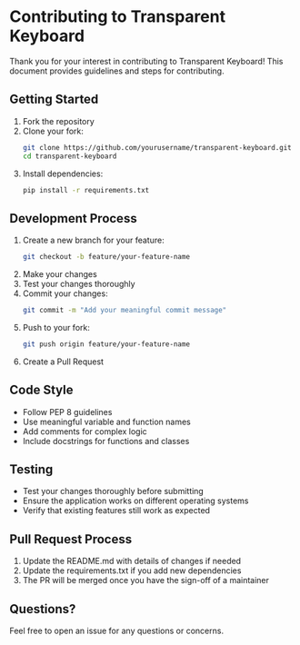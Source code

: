 # Contributing to Transparent Keyboard

Thank you for your interest in contributing to Transparent Keyboard! This document provides guidelines and steps for contributing.

## Getting Started

1. Fork the repository
2. Clone your fork:
   ```bash
   git clone https://github.com/yourusername/transparent-keyboard.git
   cd transparent-keyboard
   ```
3. Install dependencies:
   ```bash
   pip install -r requirements.txt
   ```

## Development Process

1. Create a new branch for your feature:
   ```bash
   git checkout -b feature/your-feature-name
   ```
2. Make your changes
3. Test your changes thoroughly
4. Commit your changes:
   ```bash
   git commit -m "Add your meaningful commit message"
   ```
5. Push to your fork:
   ```bash
   git push origin feature/your-feature-name
   ```
6. Create a Pull Request

## Code Style

- Follow PEP 8 guidelines
- Use meaningful variable and function names
- Add comments for complex logic
- Include docstrings for functions and classes

## Testing

- Test your changes thoroughly before submitting
- Ensure the application works on different operating systems
- Verify that existing features still work as expected

## Pull Request Process

1. Update the README.md with details of changes if needed
2. Update the requirements.txt if you add new dependencies
3. The PR will be merged once you have the sign-off of a maintainer

## Questions?

Feel free to open an issue for any questions or concerns.
